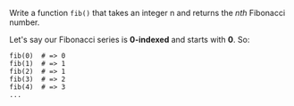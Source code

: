 Write a function `fib()` that takes an integer n and returns the *nth* Fibonacci number.

Let's say our Fibonacci series is **0-indexed** and starts with **0**. So:

    fib(0)  # => 0
    fib(1)  # => 1
    fib(2)  # => 1
    fib(3)  # => 2
    fib(4)  # => 3
    ...